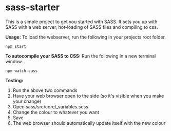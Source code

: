 # sass-starter

This is a simple project to get you started with SASS. It sets you up with SASS with a web server, hot-loading of SASS files and compiling to css.

**Usage:**
To load the webserver, run the following in your projects root folder.
```
npm start
```


**To autocompile your SASS to CSS:**
Run the following in a new terminal window. 

```
npm watch-sass
```

**Testing:**

1. Run the above two commands
2. Have your web browser open to the side (so it's visible when you make your change)
3. Open sass/src/core/_variables.scss
4. Change the colour to whatever you want
5. Save
6. The web browser should automatically update itself with the new colour

